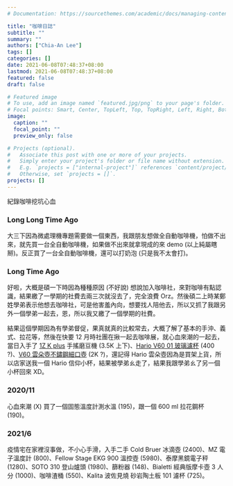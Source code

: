 ```yaml
---
# Documentation: https://sourcethemes.com/academic/docs/managing-content/

title: "咖啡日誌"
subtitle: ""
summary: ""
authors: ["Chia-An Lee"]
tags: []
categories: []
date: 2021-06-08T07:48:37+08:00
lastmod: 2021-06-08T07:48:37+08:00
featured: false
draft: false

# Featured image
# To use, add an image named `featured.jpg/png` to your page's folder.
# Focal points: Smart, Center, TopLeft, Top, TopRight, Left, Right, BottomLeft, Bottom, BottomRight.
image:
  caption: ""
  focal_point: ""
  preview_only: false

# Projects (optional).
#   Associate this post with one or more of your projects.
#   Simply enter your project's folder or file name without extension.
#   E.g. `projects = ["internal-project"]` references `content/project/deep-learning/index.md`.
#   Otherwise, set `projects = []`.
projects: []
---
```


紀錄咖啡挖坑心血

### Long Long Time Ago

大三下因為微處理機專題需要做一個東西，我跟朋友想做全自動咖啡機，怕做不出來，就先買一台全自動咖啡機，如果做不出來就拿現成的來 demo (以上純屬瞎掰)。反正買了一台全自動咖啡機，還可以打奶泡 (只是我不太會打)。

### Long Time Ago

好啦，大概是碩一下時因為種種原因 (不好說) 想說加入咖啡社，來對咖啡有點認識，結果繳了一學期的社費去兩三次就沒去了，完全浪費 Orz。然後碩二上時某鄭姓學弟表示他想去咖啡社，可是他害羞內向，想要找人陪他去，所以又抓了我跟另外一個學弟一起去，恩，所以我又繳了一個學期的社費。

結果這個學期因為有學弟督促，果真就真的比較常去，大概了解了基本的手沖、義式、拉花等，然後在快要 12 月時社團在揪一起去咖啡展，就心血來潮的一起去，當日入手了 [1Z K plus](https://1zpresso.com/k/) 手搖磨豆機 (3.5K 上下)、[Hario V60 01 玻璃濾杯](https://www.hario.com.tw/productdetail.php?bigclass=1&group=VDG&product=12) (400 ?)、[V60 雲朵壺不鏽鋼細口壺](https://www.hario.com.tw/productdetail.php?bigclass=1&group=VKB&product=64) (2K ?)，還記得 Hario 雲朵壺因為是買架上貨，所以店家送我一個 Hario 信仰小杯，結果被學弟ㄠ走了，結果我跟學弟ㄠ了另一個小杯回來 XD。

### 2020/11

心血來潮 (X) 買了一個固態溫度計測水溫 (195)，跟一個 600 ml 拉花鋼杯 (190)。

### 2021/6

疫情宅在家裡沒事做，不小心手滑，入手二手 Cold Bruer 冰滴壺 (2400)、MZ 電子溫度計 (800)、Fellow Stage EKG 900 溫控壺 (5980)、泰摩黑鏡電子秤 (1280)、SOTO 310 登山爐頭 (1980)、篩粉器 (148)、Bialetti 經典版摩卡壺 3 人分 (1000)、咖啡渣桶 (550)、Kalita 波佐見燒 砂岩陶土板 101 濾杯 (725)。
